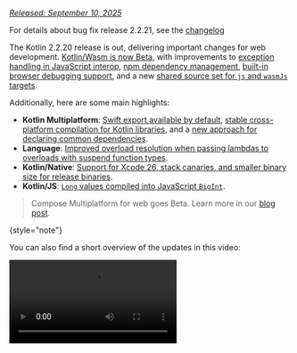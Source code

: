 [//]: # (title: What's new in Kotlin 2.2.20)

_[Released: September 10, 2025](releases.md#release-details)_

<tldr><p>For details about bug fix release 2.2.21, see the <a href="https://github.com/JetBrains/kotlin/releases/tag/v2.2.21">changelog</a></p></tldr>

The Kotlin 2.2.20 release is out, delivering important changes for web development. [Kotlin/Wasm is now Beta](#kotlin-wasm),
with improvements to [exception handling in JavaScript interop](#improved-exception-handling-in-kotlin-wasm-and-javascript-interop),
[npm dependency management](#separated-npm-dependencies), [built-in browser debugging support](#support-for-debugging-in-browsers-without-configuration),
and a new [shared source set for `js` and `wasmJs` targets](#shared-source-set-for-js-and-wasmjs-targets).

Additionally, here are some main highlights:

* **Kotlin Multiplatform**: [Swift export available by default](#swift-export-available-by-default), [stable cross-platform compilation for Kotlin libraries](#stable-cross-platform-compilation-for-kotlin-libraries), and a [new approach for declaring common dependencies](#new-approach-for-declaring-common-dependencies).
* **Language**: [Improved overload resolution when passing lambdas to overloads with suspend function types](#improved-overload-resolution-for-lambdas-with-suspend-function-types).
* **Kotlin/Native**: [Support for Xcode 26, stack canaries, and smaller binary size for release binaries](#kotlin-native).
* **Kotlin/JS**: [`Long` values compiled into JavaScript `BigInt`](#usage-of-the-bigint-type-to-represent-kotlin-s-long-type).

> Compose Multiplatform for web goes Beta. Learn more in our [blog post](https://blog.jetbrains.com/kotlin/2025/09/compose-multiplatform-1-9-0-compose-for-web-beta/).
>
{style="note"}

You can also find a short overview of the updates in this video:

<video src="https://www.youtube.com/v/QWpp5-LlTqA" title="What's new in Kotlin 2.2.21"/>

## IDE support

The Kotlin plugin that supports Kotlin 2.2.20 is bundled in the latest versions of IntelliJ IDEA and Android Studio. 
To update, all you need to do is change the Kotlin version to 2.2.20 in your build scripts.

See [Update to a new release](releases.md#update-to-a-new-kotlin-version) for details.

## Language

In Kotlin 2.2.20, you can try out upcoming language features planned for Kotlin 2.3.0, including
[improved overload resolution when passing lambdas to overloads with `suspend` function types](#improved-overload-resolution-for-lambdas-with-suspend-function-types)
and [support for `return` statements in expression bodies with explicit return types](#support-for-return-statements-in-expression-bodies-with-explicit-return-types). This release also includes
improvements to [exhaustiveness checks for `when` expressions](#data-flow-based-exhaustiveness-checks-for-when-expressions),
[reified `Throwable` catches](#support-for-reified-types-in-catch-clauses), and [Kotlin contracts](#improved-kotlin-contracts).

### Improved overload resolution for lambdas with `suspend` function types

Previously, overloading a function with both a regular function type and a `suspend` function type caused an ambiguity
error when passing a lambda. You could work around this error with an explicit type cast, but the compiler incorrectly
reported a `No cast needed` warning:

```kotlin
// Defines two overloads
fun transform(block: () -> Int) {}
fun transform(block: suspend () -> Int) {}

fun test() {
    // Fails with overload resolution ambiguity
    transform({ 42 })

    // Uses an explicit cast, but the compiler incorrectly reports 
    // a "No cast needed" warning
    transform({ 42 } as () -> Int)
}
```

With this change, when you define both a regular and a `suspend` function type overload, a lambda without a cast resolves
to the regular overload. Use the `suspend` keyword to resolve to the suspend overload explicitly:

```kotlin
// Resolves to transform(() -> Int)
transform({ 42 })

// Resolves to transform(suspend () -> Int)
transform(suspend { 42 })
```

This behavior will be enabled by default in Kotlin 2.3.0. To test it now, set your language version to `2.3` using the
following compiler option:

```kotlin
-language-version 2.3
```

Or configure it in your `build.gradle(.kts)` file:

```kotlin
kotlin {
    compilerOptions {
        languageVersion.set(org.jetbrains.kotlin.gradle.dsl.KotlinVersion.KOTLIN_2_3)
    }
}
```

We would appreciate your feedback in our issue tracker, [YouTrack](https://youtrack.jetbrains.com/issue/KT-23610).

### Support for `return` statements in expression bodies with explicit return types

Previously, using `return` in an expression body caused a compiler error because it could cause the function's return type
to be inferred as `Nothing`.

```kotlin
fun example() = return 42
// Error: Returns are prohibited for functions with an expression body
```

With this change, you can now use `return` in expression bodies as long as the return type is written explicitly:

```kotlin
// Specifies the return type explicitly
fun getDisplayNameOrDefault(userId: String?): String = getDisplayName(userId ?: return "default")

// Fails because it doesn't specify the return type explicitly
fun getDisplayNameOrDefault(userId: String?) = getDisplayName(userId ?: return "default")
```

Similarly, `return` statements inside lambdas and nested expressions in functions with expression bodies used to compile
unintentionally. Kotlin now supports these cases as long as the return type is specified explicitly. Cases without an explicit
return type will be deprecated in Kotlin 2.3.0:

```kotlin
// Return type isn't explicitly specified, and the return statement is inside a lambda
// which will be deprecated
fun returnInsideLambda() = run { return 42 }

// Return type isn't explicitly specified, and the return statement is inside the initializer
// of a local variable, which will be deprecated
fun returnInsideIf() = when {
    else -> {
        val result = if (someCondition()) return "" else "value"
        result
    }
}
```

This behavior will be enabled by default in Kotlin 2.3.0. To test it now, set your language version to `2.3` using
the following compiler option:

```kotlin
-language-version 2.3
```

Or configure it in your `build.gradle(.kts)` file:

```kotlin
kotlin {
    compilerOptions {
        languageVersion.set(org.jetbrains.kotlin.gradle.dsl.KotlinVersion.KOTLIN_2_3)
    }
}
```

We would appreciate your feedback in our issue tracker, [YouTrack](https://youtrack.jetbrains.com/issue/KT-76926).

### Data-flow-based exhaustiveness checks for `when` expressions
<primary-label ref="experimental-opt-in"/>

> Support for code analysis, code completion, and highlighting of this feature in IntelliJ IDEA is currently available only in [2025.3 EAP builds](https://www.jetbrains.com/idea/nextversion/).
>
{style = "note"}

Kotlin 2.2.20 introduces **data-flow-based** exhaustiveness checks for `when` expressions.
Previously, the compiler's checks were limited to the `when` expression itself,
often forcing you to add a redundant `else` branch.
With this update, the compiler now tracks prior condition checks and early returns,
so you can remove redundant `else` branches.

For example, the compiler now recognizes that the function returns when the `if` condition is met,
so the `when` expression only needs to handle the remaining cases:

```kotlin
enum class UserRole { ADMIN, MEMBER, GUEST }

fun getPermissionLevel(role: UserRole): Int {
    // Covers the Admin case outside of the when expression
    if (role == UserRole.ADMIN) return 99

    return when (role) {
        UserRole.MEMBER -> 10
        UserRole.GUEST -> 1
        // You no longer have to include this else branch 
        // else -> throw IllegalStateException()
    }
}
```

This feature is [Experimental](components-stability.md#stability-levels-explained).
To enable it, add the following compiler option to your `build.gradle(.kts)` file:

```kotlin
kotlin {
    compilerOptions {
        freeCompilerArgs.add("-Xdata-flow-based-exhaustiveness")
    }
}
```

### Support for reified types in `catch` clauses
<primary-label ref="experimental-opt-in"/>

> Support for code analysis, code completion, and highlighting of this feature in IntelliJ IDEA is currently available only in [2025.3 EAP builds](https://www.jetbrains.com/idea/nextversion/).
> 
{style = "note"}

In Kotlin 2.2.20, the compiler now allows using [reified generic type parameters](inline-functions.md#reified-type-parameters) in `catch` clauses of `inline` functions.

Here's an example:

```kotlin
inline fun <reified ExceptionType : Throwable> handleException(block: () -> Unit) {
    try {
        block()
        // This is now allowed after the change
    } catch (e: ExceptionType) {
        println("Caught specific exception: ${e::class.simpleName}")
    }
}

fun main() {
    // Tries to perform an action that might throw an IOException
    handleException<java.io.IOException> {
        throw java.io.IOException("File not found")
    }
    // Caught specific exception: IOException
}
```

Previously, attempting to catch a reified `Throwable` type in an `inline` function would result in an error.

This behavior will be enabled by default in Kotlin 2.4.0.
To use it now, add the following compiler option to your `build.gradle(.kts)` file:

```kotlin
kotlin {
    compilerOptions {
        freeCompilerArgs.add("-Xallow-reified-type-in-catch")
    }
}
```

The Kotlin team is grateful to external contributor [Iven Krall](https://github.com/kralliv) for their contribution.

### Improved Kotlin contracts
<primary-label ref="experimental-opt-in"/>

> Support for code analysis, code completion, and highlighting of this feature in IntelliJ IDEA is currently available only in [2025.3 EAP builds](https://www.jetbrains.com/idea/nextversion/).
>
{style = "note"}

Kotlin 2.2.20 introduces several improvements to [Kotlin contracts](https://kotlinlang.org/api/core/kotlin-stdlib/kotlin.contracts/contract.html), including:

* [Support for generics in contract type assertions](#support-for-generics-in-contract-type-assertions).
* [Support for contracts inside property accessors and specific operator functions](#support-for-contracts-inside-property-accessors-and-specific-operator-functions).
* [Support for the `returnsNotNull()` function in contracts](#support-for-the-returnsnotnull-function-in-contracts) as a way to ensure a non-null return value when a condition is met.
* [New `holdsIn` keyword](#new-holdsin-keyword), allowing you to assume conditions are true when passed inside lambdas.

These improvements are [Experimental](components-stability.md#stability-levels-explained). To opt in, you still need to 
use the `@OptIn(ExperimentalContracts::class)` annotation when declaring contracts. The `holdsIn` keyword and the `returnsNotNull()`
function also need the `@OptIn(ExperimentalExtendedContracts::class)` annotation.

To use these improvements, you also need to add the compiler options described in each section below.

We would appreciate your feedback in our [issue tracker](https://kotl.in/issue).

#### Support for generics in contract type assertions

You can now write contracts that perform type assertions on generic types:

```kotlin
import kotlin.contracts.*

sealed class Failure {
    class HttpError(val code: Int) : Failure()
    // Insert other failure types here
}

sealed class Result<out T, out F : Failure> {
    class Success<T>(val data: T) : Result<T, Nothing>()
    class Failed<F : Failure>(val failure: F) : Result<Nothing, F>()
}

@OptIn(ExperimentalContracts::class)
// Uses a contract to assert a generic type
fun <T, F : Failure> Result<T, F>.isHttpError(): Boolean {
    contract {
        returns(true) implies (this@isHttpError is Result.Failed<Failure.HttpError>)
    }
    return this is Result.Failed && this.failure is Failure.HttpError
}
```

In this example, the contract performs a type assertion on the `Result` object, allowing the compiler to safely [smart cast](typecasts.md#smart-casts) it
to the asserted generic type.

This feature is [Experimental](components-stability.md#stability-levels-explained). To opt in, add the following compiler
option to your `build.gradle(.kts)` file:

```kotlin
kotlin {
    compilerOptions {
        freeCompilerArgs.add("-Xallow-contracts-on-more-functions")
    }
}
```

#### Support for contracts inside property accessors and specific operator functions

You can now define contracts inside property accessors and specific operator functions.
This lets you use contracts on more types of declarations, making them more flexible.

For example, you can use a contract inside a getter to enable smart casting for a receiver object:

```kotlin
import kotlin.contracts.*

val Any.isHelloString: Boolean
    get() {
        @OptIn(ExperimentalContracts::class)
        // Enables smart casting the receiver to String when the getter returns true
        contract { returns(true) implies (this@isHelloString is String) }
        return "hello" == this
    }

fun printIfHelloString(x: Any) {
    if (x.isHelloString) {
        // Prints the length after the smart cast of the receiver to String
        println(x.length)
        // 5
    }
}
```

Additionally, you can use contracts in the following operator functions:

* `invoke`
* `contains`
* `rangeTo`, `rangeUntil`
* `componentN`
* `iterator`
* `unaryPlus`, `unaryMinus`, `not`
* `inc`, `dec`

Here's an example of using a contract in an operator function to ensure the initialization of a variable inside a lambda:

```kotlin
import kotlin.contracts.*

class Runner {
    @OptIn(ExperimentalContracts::class)
    // Enables initialization of variables assigned inside the lambda
    operator fun invoke(block: () -> Unit) {
        contract {
            callsInPlace(block, InvocationKind.EXACTLY_ONCE)
        }
        block()
    }
}

fun testOperator(runner: Runner) {
    val number: Int
    runner {
        number = 1
    }
    // Prints the value after definite initialization guaranteed by the contract
    println(number)
    // 1
}
```

This feature is [Experimental](components-stability.md#stability-levels-explained). To opt in, add the following compiler
option to your `build.gradle(.kts)` file:

```kotlin
kotlin {
    compilerOptions {
        freeCompilerArgs.add("-Xallow-contracts-on-more-functions")
    }
}
```

#### Support for the `returnsNotNull()` function in contracts

Kotlin 2.2.20 introduces the [`returnsNotNull()`](https://kotlinlang.org/api/core/kotlin-stdlib/kotlin.contracts/-contract-builder/returns-not-null.html) function for contracts.
You can use this function to ensure that a function returns a non-null value when a specific condition is met.
This simplifies your code by replacing separate nullable and non-nullable function overloads with a single, concise function:

```kotlin
import kotlin.contracts.*

@OptIn(ExperimentalContracts::class, ExperimentalExtendedContracts::class)
fun decode(encoded: String?): String? {
    contract {
        // Guarantees a non-null return value when the input is non-null
        (encoded != null) implies (returnsNotNull())
    }
    if (encoded == null) return null
    return java.net.URLDecoder.decode(encoded, "UTF-8")
}

fun useDecodedValue(s: String?) {
    // Uses a safe call since the return value may be null
    decode(s)?.length
    if (s != null) {
        // Treats the return value as non-null after the smart cast
        decode(s).length
    }
}
```

In this example, the contract in the `decode()` function allows the compiler to smart-cast its return value when the input
is non-null, removing the need for extra null checks or multiple overloads.

This feature is [Experimental](components-stability.md#stability-levels-explained). To opt in, add the following compiler
option to your `build.gradle(.kts)` file:

```kotlin
kotlin {
    compilerOptions {
        freeCompilerArgs.add("-Xallow-condition-implies-returns-contracts")
    }
}
```

#### New `holdsIn` keyword

Kotlin 2.2.20 introduces the new [`holdsIn`](https://kotlinlang.org/api/core/kotlin-stdlib/kotlin.contracts/-contract-builder/holds-in.html) keyword for contracts.
You can use it to ensure that a boolean condition is assumed to be `true` inside a specific lambda. This lets you build
DSLs with conditional smart casts using contracts.

Here's an example:

```kotlin
import kotlin.contracts.*

@OptIn(ExperimentalContracts::class, ExperimentalExtendedContracts::class)
fun <T> T.alsoIf(condition: Boolean, block: (T) -> Unit): T {
    contract {
        // Declares that the lambda runs at most once
        callsInPlace(block, InvocationKind.AT_MOST_ONCE)
        // Declares that the condition is assumed to be true inside the lambda
        condition holdsIn block
    }
    if (condition) block(this)
    return this
}

fun useApplyIf(input: Any) {
    val result = listOf(1, 2, 3)
        .first()
        .alsoIf(input is Int) {
            // The input parameter is smart cast to Int inside the lambda
            // Prints the sum of input and first list element
            println(input + it)
            // 2
        }
        .toString()
}
```

This feature is [Experimental](components-stability.md#stability-levels-explained). To opt in, add the following compiler
option to your `build.gradle(.kts)` file:

```kotlin
kotlin {
    compilerOptions {
        freeCompilerArgs.add("-Xallow-holdsin-contract")
    }
}
```

## Kotlin/JVM: Support `invokedynamic` with `when` expressions
<primary-label ref="experimental-opt-in"/> 

In Kotlin 2.2.20, you can now compile `when` expressions with `invokedynamic`. Previously, `when` expressions with multiple
type checks compiled to a long chain of `instanceof` checks in the bytecode.

Now you can use `invokedynamic` with `when` expressions to generate smaller bytecode, similar to the bytecode produced by
Java `switch` statements, when the following conditions are met:

* All conditions except for `else` are `is` or `null` checks.
* The expression doesn't contain [guard conditions (`if`)](control-flow.md#guard-conditions-in-when-expressions).
* The conditions don't include types that can't be type-checked directly, such as mutable Kotlin collections (`MutableList`) or function types (`kotlin.Function1`, `kotlin.Function2`, and so on).
* There are at least two conditions besides `else`.
* All branches check the same subject of the `when` expression.

For example:

```kotlin
open class Example

class A : Example()
class B : Example()
class C : Example()

fun test(e: Example) = when (e) {
    // Uses invokedynamic with SwitchBootstraps.typeSwitch
    is A -> 1
    is B -> 2
    is C -> 3
    else -> 0
}
```

With the new feature enabled, the `when` expression in this example compiles to a single `invokedynamic` type switch
instead of multiple `instanceof` checks.

To enable this feature, compile your Kotlin code with JVM target 21 or above and add the following compiler option:

```bash
-Xwhen-expressions=indy
```

Or add it to the `compilerOptions {}` block of your `build.gradle(.kts)` file:

```kotlin
kotlin {
    compilerOptions {
        freeCompilerArgs.add("-Xwhen-expressions=indy")
    }
}
```

This feature is [Experimental](components-stability.md#stability-levels-explained). We would appreciate your feedback in our issue tracker, [YouTrack](https://youtrack.jetbrains.com/issue/KT-65688).

## Kotlin Multiplatform

Kotlin 2.2.20 introduces significant changes for Kotlin Multiplatform: Swift export is available by default,
there's a new shared source set, and you can try a new approach to managing common dependencies.

### Swift export available by default
<primary-label ref="experimental-general"/> 

Kotlin 2.2.20 introduces experimental support for Swift export. It allows you to export Kotlin sources directly
and call Kotlin code from Swift idiomatically, eliminating the need for Objective-C headers.

This should significantly improve multiplatform development for Apple targets. For example, if you have a Kotlin module
with top-level functions, Swift export enables clean, module-specific imports, removing the confusing Objective-C underscores
and mangled names.

The key features are:

* **Multi-module support**. Each Kotlin module is exported as a separate Swift module, simplifying function calls.
* **Package support**. Kotlin packages are explicitly preserved during export, avoiding naming conflicts in the generated Swift code.
* **Type aliases**. Kotlin type aliases are exported and preserved in Swift, improving readability.
* **Enhanced nullability for primitives**. Unlike Objective-C interop, which required boxing types like
  `Int?` into wrapper classes like `KotlinInt` to preserve nullability, Swift export converts nullability information directly.
* **Overloads**. You can call Kotlin's overloaded functions in Swift without ambiguity.
* **Flattened package structure**. You can translate Kotlin packages into Swift enums, removing the package prefix from generated Swift code.
* **Module name customization**. You can customize the resulting Swift module names in the Gradle configuration of your Kotlin project.

#### How to enable Swift export

The feature is currently [Experimental](components-stability.md#stability-levels-explained) and works only in projects that use [direct integration](https://www.jetbrains.com/help/kotlin-multiplatform-dev/multiplatform-direct-integration.html)
to connect the iOS framework to the Xcode project. This is a standard configuration for multiplatform projects
created with the Kotlin Multiplatform plugin in IntelliJ IDEA or through the [web wizard](https://kmp.jetbrains.com/).

To try out Swift export, configure your Xcode project:

1. In Xcode, open the project settings.
2. On the **Build Phases** tab, locate the **Run Script** phase with the `embedAndSignAppleFrameworkForXcode` task.
3. Adjust the script to feature the `embedSwiftExportForXcode` task instead in the run script phase:

   ```bash
   ./gradlew :<Shared module name>:embedSwiftExportForXcode
   ```

   ![Add the Swift export script](xcode-swift-export-run-script-phase.png){width=700}

4. Build the project. Swift modules are generated in the build output directory.

The feature is available by default. If you have already enabled it in previous releases, you can now remove `kotlin.experimental.swift-export.enabled`
from your `gradle.properties` file.

> To save time, clone our [public sample](https://github.com/Kotlin/swift-export-sample) with Swift export already set up.
>
{style="tip"}

For more information about Swift export, see our [documentation](native-swift-export.md).

#### Leave feedback

We're planning to expand and gradually stabilize Swift export support in future Kotlin releases. After
Kotlin 2.2.20, we'll focus on improving interoperability between Kotlin and Swift, particularly around coroutines and flows.

Support for Swift export is a significant change for Kotlin Multiplatform. We would appreciate your feedback:

* Contact the development team directly in Kotlin Slack – [get an invite](https://surveys.jetbrains.com/s3/kotlin-slack-sign-up?_gl=1*ju6cbn*_ga*MTA3MTk5NDkzMC4xNjQ2MDY3MDU4*_ga_9J976DJZ68*MTY1ODMzNzA3OS4xMDAuMS4xNjU4MzQwODEwLjYw) and join the [#swift-export](https://kotlinlang.slack.com/archives/C073GUW6WN9) channel.
* Report any problems you face with Swift export in [YouTrack](https://kotl.in/issue).

### Shared source set for `js` and `wasmJs` targets

Previously, Kotlin Multiplatform didn't include a shared source set for JavaScript (`js`) and WebAssembly (`wasmJs`) web targets by default.
To share code between `js` and `wasmJs`, you had to manually configure a custom source set or write code in two places,
one version for `js` and another for `wasmJs`. For example:

```kotlin
// commonMain
expect suspend fun readCopiedText(): String

// jsMain
external interface Navigator { val clipboard: Clipboard }
// Different interop in JS and Wasm
external interface Clipboard { fun readText(): Promise<String> }
external val navigator: Navigator

suspend fun readCopiedText(): String {
    // Different interop in JS and Wasm
    return navigator.clipboard.readText().await()
}

// wasmJsMain
external interface Navigator { val clipboard: Clipboard }
external interface Clipboard { fun readText(): Promise<JsString> }
external val navigator: Navigator

suspend fun readCopiedText(): String {
    return navigator.clipboard.readText().await().toString()
}
```

Starting with this release, the Kotlin Gradle plugin adds a new shared source set for web (comprising `webMain` and `webTest`)
when you use the [default hierarchy template](https://www.jetbrains.com/help/kotlin-multiplatform-dev/multiplatform-hierarchy.html#default-hierarchy-template).

With this change, the `web` source set becomes a parent of both `js` and `wasmJs` source sets. The updated source set
hierarchy looks like this:

![An example of using the default hierarchy template with web](default-hierarchy-example-with-web.svg)

The new source set allows you to write one piece of code for both the `js` and `wasmJs` targets.
You can put your shared code in `webMain` and have it automatically work for both:

```kotlin
// commonMain
expect suspend fun readCopiedText(): String

// webMain
@OptIn(ExperimentalWasmJsInterop::class)
private suspend fun <R : JsAny?> Promise<R>.await(): R = suspendCancellableCoroutine { continuation ->
    this.then(
        onFulfilled = { continuation.resumeWith(Result.success(it)); null },
        onRejected = { continuation.resumeWithException(it.asJsException()); null }
    )
}

external interface Navigator { val clipboard: Clipboard }
external interface Clipboard { fun readText(): Promise<JsString> }
external val navigator: Navigator

actual suspend fun readCopiedText(): String {
    return navigator.clipboard.readText().await().toString()
}
```

This update simplifies code sharing between the `js` and `wasmJs` targets. It is particularly useful in two cases:

* If you're a library author, and you want to add support for both the `js` and `wasmJs` targets, without duplicating code.
* If you're developing Compose Multiplatform applications that target the web, enabling cross-compilation for both the `js` and `wasmJs` targets
  for wider browser compatibility. Given this fallback mode, when you create a website, it works on all browsers out
  of the box, as modern browsers use `wasmJs` and older ones use `js`.

To try this feature, use the [default hierarchy template](https://www.jetbrains.com/help/kotlin-multiplatform-dev/multiplatform-hierarchy.html#default-hierarchy-template) in the `kotlin {}` block of your `build.gradle(.kts)` file:

```kotlin
kotlin {
    js()
    wasmJs()

    // Enables the default source set hierarchy, including webMain and webTest
    applyDefaultHierarchyTemplate()
}
```

Before using the default hierarchy, consider carefully any potential conflicts if you have projects with a custom shared
source set or if you've renamed the `js("web")` target. To resolve these conflicts, rename the conflicting source set or target, or
don't use the default hierarchy.

### Stable cross-platform compilation for Kotlin libraries

Kotlin 2.2.20 completes an important [roadmap item](https://youtrack.jetbrains.com/issue/KT-71290), stabilizing
cross-platform compilation for Kotlin libraries.

You can now use any host to produce `.klib` artifacts for publishing Kotlin libraries. This significantly streamlines the
publishing process, particularly for Apple targets that previously required a Mac machine.

The feature is available by default. If you have already enabled cross-compilation with `kotlin.native.enableKlibsCrossCompilation=true`,
you can now remove it from your `gradle.properties` file.

Unfortunately, a few limitations are still present. You still need to use a Mac machine if:

* Your library or any dependent modules have [cinterop dependencies](native-c-interop.md).
* You have the [CocoaPods integration](https://www.jetbrains.com/help/kotlin-multiplatform-dev/multiplatform-cocoapods-overview.html) set up in your project.
* You need to build or test [final binaries](https://www.jetbrains.com/help/kotlin-multiplatform-dev/multiplatform-build-native-binaries.html) for Apple targets.

For more information about the publication of multiplatform libraries, see our [documentation](https://www.jetbrains.com/help/kotlin-multiplatform-dev/multiplatform-publish-lib-setup.html).

### New approach for declaring common dependencies
<primary-label ref="experimental-opt-in"/>

To simplify setting up multiplatform projects with Gradle, Kotlin 2.2.20 now lets you declare common dependencies
in the `kotlin {}` block by using a top-level `dependencies {}` block when your project uses Gradle 8.8 or higher. 
These dependencies behave as if they were declared in the `commonMain` source set. This feature works similarly to the 
dependencies block that you use for Kotlin/JVM and Android-only projects, and it's now [Experimental](components-stability.md#stability-levels-explained) in Kotlin 
Multiplatform.

Declaring common dependencies at the project level reduces repetitive configuration across source sets and helps streamline
your build setup. You can still add platform-specific dependencies in each source set as needed.

To try this feature, opt in by adding the `@OptIn(ExperimentalKotlinGradlePluginApi::class)` annotation before the top-level
`dependencies {}` block. For example:

```kotlin
kotlin {
    @OptIn(ExperimentalKotlinGradlePluginApi::class)
    dependencies {
        implementation("org.jetbrains.kotlinx:kotlinx-coroutines-core:%coroutinesVersion%")
    }
}
```

We would appreciate your feedback on this feature in [YouTrack](https://youtrack.jetbrains.com/issue/KT-76446).

### New diagnostic for target support in dependencies

Before Kotlin 2.2.20, if a dependency in your build script didn't support all the targets required by the source set,
the error messages produced by Gradle made it hard to understand the problem.

Kotlin 2.2.20 introduces a new diagnostic that clearly shows which targets each dependency supports and which it doesn't.

This diagnostic is enabled by default. If, for some reason, you need to disable it, let us know in a comment in this [YouTrack issue](https://kotl.in/kmp-dependencies-diagnostic-issue).
You can use the following Gradle properties to disable the diagnostic in your `gradle.properties` file:

| Property                                                 | Description                                                    |
|----------------------------------------------------------|----------------------------------------------------------------|
| `kotlin.kmp.eagerUnresolvedDependenciesDiagnostic=false` | Runs the diagnostic only for metadata compilations and imports |
| `kotlin.kmp.unresolvedDependenciesDiagnostic=false`      | Disables the diagnostic completely                             |

## Kotlin/Native

This release brings support for Xcode 26, improvements to interoperability with Objective-C/Swift, debugging, and new binary options.

### Support for Xcode 26

Starting with Kotlin 2.2.2**1**, the Kotlin/Native compiler supports Xcode 26 – the latest stable version of Xcode.
You can now update your Xcode and get access to the latest APIs to continue working on your Kotlin projects for Apple
operating systems.

### Support for stack canaries in binaries

Starting with Kotlin 2.2.20, Kotlin adds support for stack canaries in the resulting Kotlin/Native binaries. As part of
stack protection, this security feature protects against stack smashing, mitigating some common application vulnerabilities.
Already available in Swift and Objective-C, it's now supported in Kotlin as well.

The implementation of stack protection in Kotlin/Native follows the behavior of the stack protector in [Clang](https://clang.llvm.org/docs/ClangCommandLineReference.html#cmdoption-clang-fstack-protector).

To enable stack canaries, add the following [binary option](native-binary-options.md) to your `gradle.properties` file:

```none
kotlin.native.binary.stackProtector=yes
```

The property enables the feature for all the Kotlin functions that are vulnerable to stack smashing. Alternative modes are:

* `kotlin.native.binary.stackProtector=strong`, which uses a stronger heuristic for the functions vulnerable to stack smashing.
* `kotlin.native.binary.stackProtector=all`, which enables stack protectors for all functions.

Note that in some cases, stack protection might come with a performance cost.

### Smaller binary size for release binaries
<primary-label ref="experimental-opt-in"/> 

Kotlin 2.2.20 introduces the `smallBinary` option that can help you decrease the binary size for release binaries.
The new option effectively sets `-Oz` as the default optimization argument for the compiler during the LLVM compilation phase.

With the `smallBinary` option enabled, you can make release binaries smaller and improve build time. However, it might
affect runtime performance in some cases.

The new feature is currently [Experimental](components-stability.md#stability-levels-explained). To try it out in your
project, add the following [binary option](native-binary-options.md) to your `gradle.properties` file:

```none
kotlin.native.binary.smallBinary=true
```

The Kotlin team is grateful to [Troels Lund](https://github.com/troelsbjerre) for his help in implementing this feature.

### Improved debugger object summaries

Kotlin/Native now generates clearer object summaries for debugger tools like LLDB and GDB. This improves the
readability of the produced debug information and streamlines your debugging experience.

Consider the following object, for example:

```kotlin
class Point(val x: Int, val y: Int)
val point = Point(1, 2)
```

Previously, the inspection would show you only limited information, including a pointer to the object's memory address:

```none
(lldb) v point
(ObjHeader *) point = [x: ..., y: ...]
(lldb) v point->x
(int32_t *) x = 0x0000000100274048
```

With Kotlin 2.2.20, the debugger now shows richer details, including the actual values:

```none
(lldb) v point
(ObjHeader *) point = Point(x=1, y=2)
(lldb) v point->x
(int32_t) point->x = 1
```

The Kotlin team is grateful to [Nikita Nazarov](https://github.com/nikita-nazarov) for his help in implementing this feature.

For more information on debugging in Kotlin/Native, see the [documentation](native-debugging.md).

### Explicit names in block types for Objective-C headers

Kotlin 2.2.20 introduces an option to add explicit parameter names to Kotlin's function types for Objective-C headers 
exported from Kotlin/Native projects. Parameter names improve autocomplete suggestions in Xcode and help avoid Clang warnings.

Previously, parameter names in block types were omitted in the generated Objective-C headers. In such cases, Xcode's autocompletion
would suggest calling such functions without parameter names in the Objective-C block. The generated block would trigger Clang warnings.

For example, for the following Kotlin code:

```kotlin
// Kotlin:
fun greetUser(block: (name: String) -> Unit) = block("John")
```

The generated Objective-C header had no parameter name:

```objc
// Objective-C:
+ (void)greetUserBlock:(void (^)(NSString *))block __attribute__((swift_name("greetUser(block:)")));
```

So when calling the `greetUserBlock()` function from Objective-C in Xcode, the IDE suggested:

```objc
// Objective-C:
greetUserBlock:^(NSString *) {
    // ...
};
```

The missing parameter name `(NSString *)` in the suggestion caused Clang warnings.

With the new option, Kotlin forwards the parameter names from Kotlin function types to Objective-C block types, so Xcode
uses them in suggestions:

```objc
// Objective-C:
greetUserBlock:^(NSString *name) {
    // ...
};
```

To enable explicit parameter names, add the following [binary option](native-binary-options.md) to your `gradle.properties` file:

```none
kotlin.native.binary.objcExportBlockExplicitParameterNames=true
```

The Kotlin team is grateful to [Yijie Jiang](https://github.com/edisongz) for implementing this feature.

### Reduced size of Kotlin/Native distribution

The Kotlin/Native distribution used to contain two JAR files with compiler code:

* `konan/lib/kotlin-native.jar`
* `konan/lib/kotlin-native-compiler-embeddable.jar`.

Starting with Kotlin 2.2.20, `kotlin-native.jar` is no longer published.

The removed JAR file is the legacy version of the embeddable compiler, which is no longer needed. This change significantly
reduces the size of the distribution.

As a consequence, the following options are now deprecated and removed:

* The `kotlin.native.useEmbeddableCompilerJar=false` Gradle property. Instead, the embeddable compiler JAR file is always
  used for Kotlin/Native projects.
* The `KotlinCompilerPluginSupportPlugin.getPluginArtifactForNative()` function. Instead, the [`getPluginArtifact()`](https://kotlinlang.org/api/kotlin-gradle-plugin/kotlin-gradle-plugin-api/org.jetbrains.kotlin.gradle.plugin/-kotlin-compiler-plugin-support-plugin/get-plugin-artifact.html)
  function is always used.

For more information, see the [YouTrack issue](https://kotl.in/KT-51301).

### Exporting KDocs to Objective-C headers by default

[KDoc](kotlin-doc.md) comments are now exported by default when generating Objective-C headers during compilation of Kotlin/Native final binaries.

Previously, you needed to add the `-Xexport-kdoc` option manually to your build file. Now, it's automatically passed to compilation tasks.

This option embeds KDoc comments into klibs and extracts comments from klibs when producing Apple frameworks. As a result,
comments on classes and methods appear during autocompletion, for example, in Xcode.

You can disable the export of KDoc comments from klibs to the produced Apple frameworks in the `binaries {}` block of 
your `build.gradle(.kts)` file:

```kotlin
import org.jetbrains.kotlin.gradle.ExperimentalKotlinGradlePluginApi

kotlin {
    iosArm64 {
        binaries {
            framework { 
                baseName = "sdk"
                @OptIn(ExperimentalKotlinGradlePluginApi::class)
                exportKdoc.set(false)
            }
        }
    }
}
```

For more information, see [our documentation](native-objc-interop.md#provide-documentation-with-kdoc-comments).

### Deprecation of `x86_64` Apple targets

Apple stopped producing devices with Intel chips a couple of years ago and [recently announced](https://www.youtube.com/live/51iONeETSng?t=3288s) 
that macOS Tahoe 26 will be the last OS version to support Intel-based architecture.

This makes it increasingly difficult for us to properly test these targets on our build agents, especially in future Kotlin
releases where we'll update the supported Xcode version that comes with macOS 26.

Starting with Kotlin 2.2.20, the `macosX64` and `iosX64` targets are demoted to support tier 2. This means the target is
regularly tested on CI to ensure it compiles, but it might not be automatically tested to ensure it runs.

We plan to gradually deprecate all `x86_64` Apple targets and eventually remove support for them during the Kotlin 2.2.20−2.4.0
release cycle. This includes the following targets:

* `macosX64`
* `iosX64`
* `tvosX64`
* `watchosX64`

For more information on support tiers, see [Kotlin/Native target support](native-target-support.md).

## Kotlin/Wasm

Kotlin/Wasm is now Beta, offering greater stability along with improvements such as separated npm dependencies, 
[refined exception handling for JavaScript interop](#improved-exception-handling-in-kotlin-wasm-and-javascript-interop),
[built-in browser debugging support](#support-for-debugging-in-browsers-without-configuration), and more.

### Separated npm dependencies

Previously, in your Kotlin/Wasm projects, all [npm](https://www.npmjs.com/) dependencies were installed together in your project folder,
including both Kotlin tooling dependencies and your own. They were also recorded together in your project's lock files
(`package-lock.json` or `yarn.lock`).

As a result, whenever Kotlin tooling dependencies were updated, you had to update your lock files even if you didn't add
or change anything.

Starting from Kotlin 2.2.20, the Kotlin tooling npm dependencies are installed outside your project. Now, the
tooling and your (user) dependencies have separate directories:

* **Tooling dependencies' directory:**

  `<kotlin-user-home>/kotlin-npm-tooling/<yarn|npm>/hash/node_modules`

* **User dependencies' directory:**

  `build/wasm/node_modules`

In addition, the lock files inside the project directory contain only user-defined dependencies.

This improvement keeps your lock files focused only on your own dependencies, helps maintain a cleaner project, and
reduces unnecessary changes to your files.

This change is enabled by default for the `wasm-js` target. The change is not yet implemented for the `js` target. While
there are plans to implement it in future releases, the behavior of the npm dependencies remains the same as before for
the `js` target in Kotlin 2.2.20.

### Improved exception handling in Kotlin/Wasm and JavaScript interop

Previously, Kotlin had difficulty understanding exceptions (errors) thrown in JavaScript (JS) and crossing over to Kotlin/Wasm code.

In some cases, the issue also occurred in the reverse direction, when an exception was thrown or passed through the Wasm
code to JS and wrapped into `WebAssembly.Exception` without any details. These Kotlin exception handling issues made
debugging difficult.

Starting from Kotlin 2.2.20, the developer experience with exceptions improves in both directions:

* When exceptions are thrown from JS, you can see more information on Kotlin's side.
  When such an exception propagates through Kotlin back to JS, it's no longer wrapped into WebAssembly.
* When exceptions are thrown from Kotlin, they can now be caught on the JS side as JS errors.

The new exception handling works automatically in modern browsers that support the [`WebAssembly.JSTag`](https://webassembly.github.io/exception-handling/js-api/#dom-webassembly-jstag)
feature:

* Chrome 115+
* Firefox 129+
* Safari 18.4+

In older browsers, the exception handling behavior remains unchanged.

### Support for debugging in browsers without configuration

Previously, browsers couldn't automatically access the Kotlin/Wasm project sources required for debugging.
To debug Kotlin/Wasm applications in the browser, you had to manually configure your build to serve these sources
by adding the following snippet to your `build.gradle(.kts)` file:

```kotlin
devServer = (devServer ?: KotlinWebpackConfig.DevServer()).apply {
    static = (static ?: mutableListOf()).apply {
        add(project.rootDir.path)
    }
}
```

Starting with Kotlin 2.2.20, debugging your applications in [modern browsers](wasm-configuration.md#browser-versions) works out of the box.
When you run Gradle development tasks (`*DevRun`), Kotlin automatically serves the source files to the browser, allowing you to
set breakpoints, inspect variables, and step through Kotlin code without extra setup.

This change simplifies debugging by removing the need for manual configuration. The required configuration is now included
in the Kotlin Gradle plugin. If you previously added this configuration to your `build.gradle(.kts)` file, you should remove it to avoid conflicts.

Debugging in browsers is enabled by default for all Gradle `*DevRun` tasks. These tasks serve not only the application 
but also its source files, so use them only for local development and avoid running them in cloud or production environments
where the sources would be publicly exposed.

#### Handle repeated reloads during debugging

Serving sources by default may cause [repeated reloads of the application in the browser before Kotlin compilation and bundling are complete](https://youtrack.jetbrains.com/issue/KT-80582/Multiple-reloads-when-using-webpack-dev-server-after-2.2.20-Beta2#focus=Comments-27-12596427.0-0).
As a workaround, adjust your webpack configuration to ignore Kotlin source files and disable watching for served static files.
Add a `.js` file with the following content into the `webpack.config.d` directory at the root of your project:

```kotlin
config.watchOptions = config.watchOptions || {
    ignored: ["**/*.kt", "**/node_modules"]
}

if (config.devServer) {
    config.devServer.static = config.devServer.static.map(file => {
        if (typeof file === "string") {
        return { directory: file,
                 watch: false,
        }
    } else {
        return file
    }
    })
}
```

### Elimination of empty `yarn.lock` files

Previously, the Kotlin Gradle plugin (KGP) automatically generated a `yarn.lock` file that included information about 
npm packages required by the Kotlin toolchain, along with any existing [npm](https://www.npmjs.com/) dependencies from the project or used libraries.

Now, the KGP manages toolchain dependencies separately, and a project-level `yarn.lock` file is no longer generated unless
the project has npm dependencies.

The KGP automatically creates a `yarn.lock` file when npm dependencies are added, and it deletes the `yarn.lock` file 
when npm dependencies are removed.

This change cleans up project structures and makes it easier to track when actual npm dependencies are introduced.

No additional steps are required to configure this behavior. It's applied by default in Kotlin/Wasm projects starting from Kotlin 2.2.20.

### New compiler error in fully qualified class names

On Kotlin/Wasm, the compiler doesn't store fully qualified names (FQNs) of classes in the generated binary by default.
This approach avoids increasing the application size.

As a result, in previous Kotlin releases, calling the `KClass::qualifiedName` property returned an empty string instead
of the class's qualified name.

Starting with Kotlin 2.2.20, the compiler reports an error when you use the `KClass::qualifiedName` property in Kotlin/Wasm projects,
unless you explicitly enable the qualified names feature.

This change prevents unexpected empty strings when calling the `qualifiedName` property and improves developer experience by catching
issues at compile time.

The diagnostic is enabled by default, and errors are reported automatically. To disable the diagnostics and allow storing FQNs in
Kotlin/Wasm, instruct the compiler to store fully qualified names for all classes by adding the following option to your
`build.gradle(.kts)` file:

```kotlin
kotlin {
    wasmJs {
        ...
        compilerOptions {
            freeCompilerArgs.add("-Xwasm-kclass-fqn")
        }
    }
}
```

> Keep in mind that enabling this option increases the application size.
>
{style="note"}

## Kotlin/JS

Kotlin 2.2.20 supports using the `BigInt` type to represent Kotlin's `Long` type, enabling `Long` in exported
declarations. Additionally, this release adds a DSL function to clean up Node.js arguments.

### Usage of the `BigInt` type to represent Kotlin's `Long` type
<primary-label ref="experimental-opt-in"/>

Before the ES2020 standard, JavaScript (JS) did not support a primitive type for precise integers
larger than 53 bits.

For this reason, Kotlin/JS used to represent `Long` values (which are 64-bit wide) as JavaScript objects containing two
`number` properties. This custom implementation made interoperability between Kotlin and JavaScript more complex.

Starting with Kotlin 2.2.20, Kotlin/JS now uses JavaScript's built-in `BigInt` type to represent Kotlin's `Long` values
when compiling to modern JavaScript (ES2020).

This change enables [exporting the `Long` type to JavaScript](#usage-of-long-in-exported-declarations), a feature also
introduced in Kotlin 2.2.20. As a result, this change simplifies the interoperability between Kotlin and JavaScript.

To enable it, you need to add the following compiler option to your `build.gradle(.kts)` file:

```kotlin
kotlin {
    js {
        ...
        compilerOptions {
            freeCompilerArgs.add("-Xes-long-as-bigint")
        }
    }
}
```

This feature is [Experimental](components-stability.md#stability-levels-explained). We would appreciate your feedback in our issue tracker, [YouTrack](https://youtrack.jetbrains.com/issue/KT-57128).

#### Usage of `Long` in exported declarations

Because Kotlin/JS used a custom `Long` representation, it was difficult to provide a straightforward way to interact with
Kotlin's `Long` from JavaScript. As a result, you couldn't export Kotlin code that used the `Long` type to JavaScript.
This issue affected any code using `Long`, such as function parameters, class properties, or constructors.

Now that Kotlin's `Long` type can be compiled to JavaScript's `BigInt` type, Kotlin/JS supports exporting `Long` values to JavaScript,
simplifying the interoperability between Kotlin and JavaScript code.

To enable this feature:

1. Allow exporting `Long` in Kotlin/JS by adding the following compiler option to the `freeCompilerArgs` attribute
   in your `build.gradle(.kts)` file:

    ```kotlin
    kotlin {
        js {
            ...
            compilerOptions {                   
                freeCompilerArgs.add("-XXLanguage:+JsAllowLongInExportedDeclarations")
            }
        }
    }
    ```

2. Enable the `BigInt` type. See how to enable it in [Usage of the `BigInt` type to represent Kotlin's `Long` type](#usage-of-the-bigint-type-to-represent-kotlin-s-long-type).

### New DSL function for cleaner arguments

When running a Kotlin/JS application with Node.js, the arguments passed to your program (`args`) used to include:

* The path to the executable `Node`.
* The path to your script.
* The actual command-line arguments you provided.

However, the expected behavior for `args` was to include only the command-line arguments. To achieve this, you had to
manually skip the first two arguments using the `drop()` function inside your `build.gradle(.kts)` file or in your Kotlin code:

```kotlin
fun main(args: Array<String>) {
    println(args.drop(2).joinToString(", "))
}
```

This workaround was repetitive, error-prone, and didn't work well when sharing code between platforms.

To fix this issue, Kotlin 2.2.20 introduces a new DSL function called `passCliArgumentsToMainFunction()`.

With this function, only the command-line arguments are included, while the `Node` and script paths are excluded:

```kotlin
fun main(args: Array<String>) {
    // No need for drop() and only your custom arguments are included 
    println(args.joinToString(", "))
}
```

This change reduces boilerplate code, prevents mistakes caused by manually dropping arguments, and improves cross-platform compatibility.

To enable this feature, add the following DSL function inside your `build.gradle(.kts)` file:

```kotlin
kotlin {
    js {
        nodejs {
            passCliArgumentsToMainFunction()
        }
    }
}
```

## Gradle

Kotlin 2.2.20 adds new compiler performance metrics for Kotlin/Native tasks in Gradle build reports and makes quality-of-life
improvements in incremental compilation.

### New compiler performance metrics in build reports for Kotlin/Native tasks

In Kotlin 1.7.0, we introduced [build reports](gradle-compilation-and-caches.md#build-reports) to help track compiler
performance. Since then, we've added more metrics to make these reports even more detailed and useful for investigating
performance issues.

In Kotlin 2.2.20, build reports now include compiler performance metrics for Kotlin/Native tasks.

To learn more about build reports and how to configure them, see [Enabling build reports](gradle-compilation-and-caches.md#enabling-build-reports).

### Preview improved incremental compilation for Kotlin/JVM
<primary-label ref="experimental-general"/>

Kotlin 2.0.0 introduced the new K2 compiler with an optimized frontend. Kotlin 2.2.20 builds on this by using the new
frontend to improve performance in certain complex incremental compilation scenarios for Kotlin/JVM.

These improvements are disabled by default while we work on stabilizing the behavior. To enable them, add the following
property in your `gradle.properties` file:

```none
kotlin.incremental.jvm.fir=true
```

Currently, the [`kapt` compiler plugin](kapt.md) isn't compatible with this new behavior. We're working on adding support
in a future Kotlin release.

We'd appreciate your feedback on this feature in [YouTrack](https://youtrack.jetbrains.com/issue/KT-72822).

### Incremental compilation detects changes in lambdas of inline functions

Before Kotlin 2.2.20, if you enabled incremental compilation and changed the logic inside a lambda in an inline function,
the compiler didn't recompile the call sites of that inline function in other modules. As a result, those call sites used
the previous version of the lambda, which could cause unexpected behavior.

In Kotlin 2.2.20, the compiler now detects changes in lambdas of inline functions and automatically recompiles their call sites.

## Maven: Support for the Kotlin daemon in the `kotlin-maven-plugin`

Kotlin 2.2.20 takes the [build tools API introduced in Kotlin 2.2.0](whatsnew22.md#new-experimental-build-tools-api) one
step further by adding support for the [Kotlin daemon](kotlin-daemon.md) in the `kotlin-maven-plugin`. When using the Kotlin daemon, the Kotlin
compiler runs in a separate isolated process, which prevents other Maven plugins from overriding system properties. You 
can see an example in this [YouTrack issue](https://youtrack.jetbrains.com/issue/KT-43894/Maven-Windows-error-RuntimeException-Could-not-find-installation-home-path).

Starting with Kotlin 2.2.20, the Kotlin daemon is used by default. If you want to revert to the previous behavior, opt
out by setting the following property in your `pom.xml` file to `false`:

```xml
<properties>
    <kotlin.compiler.daemon>false</kotlin.compiler.daemon>
</properties>
```

Kotlin 2.2.20 also introduces a new `jvmArgs` property, which you can use to customize the default JVM arguments
for the Kotlin daemon. For example, to override the `-Xmx` and `-Xms` options, add the following to your `pom.xml` file:

```xml
<properties>
    <kotlin.compiler.daemon.jvmArgs>Xmx1500m,Xms500m</kotlin.compiler.daemon.jvmArgs>
</properties>
```

## New common schema for Kotlin compiler options

Kotlin 2.2.20 introduces a common schema for all compiler options published under [`org.jetbrains.kotlin:kotlin-compiler-arguments-description`](https://central.sonatype.com/artifact/org.jetbrains.kotlin/kotlin-compiler-arguments-description).
This artifact includes both a code representation and a JSON equivalent (for non-JVM consumers) of all compiler options,
their descriptions, and metadata such as the version in which each option was introduced or stabilized. You can use this
schema to generate a custom view of the options or analyze them as needed.

## Standard library

This release introduces new experimental features in the standard library: reflection support for identifying interface
types in Kotlin/JS, update functions for common atomic types, and `copyOf()` overloads for array resizing.

### Support for identifying interface types through reflection in Kotlin/JS
<primary-label ref="experimental-opt-in"/>

Kotlin 2.2.20 adds the [Experimental](components-stability.md#stability-levels-explained) [`KClass.isInterface`](https://kotlinlang.org/api/core/kotlin-stdlib/kotlin.reflect/-k-class/is-interface.html) property
to the Kotlin/JS standard library.

With this property, you can now check whether a class reference represents a Kotlin interface. This brings Kotlin/JS closer
to parity with Kotlin/JVM, where you can use `KClass.java.isInterface` to check if a class represents an interface.

To opt in, use the `@OptIn(ExperimentalStdlibApi::class)` annotation:

```kotlin
@OptIn(ExperimentalStdlibApi::class)
fun inspect(klass: KClass<*>) {
    // Prints true for interfaces
    println(klass.isInterface)
}
```

We would appreciate your feedback in our issue tracker, [YouTrack](https://youtrack.jetbrains.com/issue/KT-78581).

### New update functions for common atomic types
<primary-label ref="experimental-opt-in"/>

Kotlin 2.2.20 introduces new experimental functions for updating common atomic types and elements of their array counterparts.
Each function atomically computes a new value using one of these update functions and replaces the current value, with the return value depending on which function you use:

* [`update()`](https://kotlinlang.org/api/core/kotlin-stdlib/kotlin.concurrent.atomics/update.html) and [`updateAt()`](https://kotlinlang.org/api/core/kotlin-stdlib/kotlin.concurrent.atomics/update-at.html) set a new value without returning a result.
* [`fetchAndUpdate()`](https://kotlinlang.org/api/core/kotlin-stdlib/kotlin.concurrent.atomics/fetch-and-update.html) and [`fetchAndUpdateAt()`](https://kotlinlang.org/api/core/kotlin-stdlib/kotlin.concurrent.atomics/fetch-and-update-at.html) set a new value and return the previous value before the change.
* [`updateAndFetch()`](https://kotlinlang.org/api/core/kotlin-stdlib/kotlin.concurrent.atomics/update-and-fetch.html) and [`updateAndFetchAt()`](https://kotlinlang.org/api/core/kotlin-stdlib/kotlin.concurrent.atomics/update-and-fetch-at.html) set a new value and return the updated value after the change.

You can use these functions to implement atomic transformations that aren't supported out of the box, such as multiplication or bitwise operations.
Before this change, incrementing a common atomic type and reading the previous value required a loop with the [`compareAndSet()`](https://kotlinlang.org/api/core/kotlin-stdlib/kotlin.concurrent/-atomic-int/compare-and-set.html) function.

Like all APIs for common atomic types, these functions are [Experimental](components-stability.md#stability-levels-explained).
To opt in, use the `@OptIn(ExperimentalAtomicApi::class)` annotation.

Here's an example of code that performs different kinds of updates and returns either the previous or updated value:

```kotlin
import kotlin.concurrent.atomics.*
import kotlin.random.Random

@OptIn(ExperimentalAtomicApi::class)
fun main() {
    val counter = AtomicLong(Random.nextLong())
    val minSetBitsThreshold = 20

    // Sets a new value without using the result
    counter.update { if (it < 0xDECAF) 0xCACA0 else 0xC0FFEE }

    // Retrieves the current value, then updates it
    val previousValue = counter.fetchAndUpdate { 0x1CEDL.shl(Long.SIZE_BITS - it.countLeadingZeroBits()) or it }

    // Updates the value, then retrieves the result
    val current = counter.updateAndFetch {
        if (it.countOneBits() < minSetBitsThreshold) it.shl(20) or 0x15BADL else it
    }

    val hexFormat = HexFormat {
        upperCase = true
        number {
            removeLeadingZeros = true
        }
    }
    println("Previous value: ${previousValue.toHexString(hexFormat)}")
    println("Current value: ${current.toHexString(hexFormat)}")
    println("Expected status flag set: ${current and 0xBAD != 0xBADL}")
}
```
{kotlin-runnable="true" kotlin-min-compiler-version="2.2.20"}

We would appreciate your feedback in our issue tracker, [YouTrack](https://youtrack.jetbrains.com/issue/KT-76389).

### Support for `copyOf()` overloads for arrays
<primary-label ref="experimental-opt-in"/>

Kotlin 2.2.20 introduces an experimental overload for the [`copyOf()`](https://kotlinlang.org/api/core/kotlin-stdlib/kotlin.collections/copy-of.html) function.
It's available for arrays of generic type `Array<T>` and all primitive array types.

You can use this function to make an array larger and populate the new elements using values from an initializer lambda.
This can help you reduce custom boilerplate code and fixes the common pain point where resizing a generic `Array<T>` produced a nullable result (`Array<T?>`).

Here's an example:

```kotlin
@OptIn(ExperimentalStdlibApi::class)
fun main() {
    val row1: Array<String> = arrayOf("one", "two")
    // Resizes the array and populates the new elements using the lambda
    val row2: Array<String> = row1.copyOf(4) { "default" }
    println(row2.contentToString())
    // [one, two, default, default]
}
```

This API is [Experimental](components-stability.md#stability-levels-explained). To opt in, use the `@OptIn(ExperimentalStdlibApi::class)` annotation.

We would appreciate your feedback in our [issue tracker](https://youtrack.jetbrains.com/issue/KT-70984).

## Compose compiler

In this release, the Compose compiler brings quality-of-life improvements by adding new warnings and improving the output of build metrics to make them easier to read.

### Language version restrictions for default parameters

With this release, the Compose compiler reports an error if the language version specified for compilation is lower than
what's required to support default parameters in abstract or open composable functions.

Default parameters are supported in the Compose compiler, starting with Kotlin 2.1.0 for abstract functions and Kotlin 2.2.0
for open functions. When using a newer version of the Compose compiler while targeting older Kotlin language versions,
library developers should be aware that default parameters in abstract or open functions may still appear in the public API,
even if the language version doesn't support them.

### Composable target warnings for the K2 compiler

This release adds warnings about [`@ComposableTarget`](https://developer.android.com/reference/kotlin/androidx/compose/runtime/ComposableTarget)
mismatches when using the K2 compiler.

For example:

```text
@Composable fun App() {
  Box { // <-- `Box` is a `@UiComposable`
    Path(...) // <-- `Path` is a `@VectorComposable`
    ^^^^^^^^^
    warning: Calling a Vector composable function where a UI composable was expected
  }
}
```
### Fully qualified names in build metrics

Class and function names reported in build metrics are now fully qualified, making it easier to distinguish between 
declarations with the same name in different packages.

In addition, build metrics no longer include a dump of complex expressions from default parameters, making them easier to read.

## Breaking changes and deprecations

This section highlights important breaking changes and deprecations worth noting:

* The [kapt](kapt.md) compiler plugin now uses the K2 compiler by default. As a result, the `kapt.use.k2` property, which
  controls whether the plugin uses the K2 compiler, is deprecated. If you set this property to `false` to opt out of using
  the K2 compiler, Gradle shows a warning.

## Documentation updates

The Kotlin documentation has received some notable changes:

* [Kotlin roadmap](roadmap.md) – See the updated list of Kotlin's priorities on language and ecosystem evolution.
* [Properties](properties.md) – Learn about the many ways that you can use properties in Kotlin.
* [Conditions and loops](control-flow.md) – Learn how conditions and loops work in Kotlin.
* [Kotlin/JavaScript](js-overview.md) – Explore the use cases for Kotlin/JS.
* [Targeting the web](gradle-configure-project.md#targeting-the-web) – Learn about the different targets that Gradle offers for web development.
* [Kotlin daemon](kotlin-daemon.md) – Learn about the Kotlin daemon and how it works with build systems and the Kotlin compiler.
* [Coroutines overview page](coroutines-overview.md) – Learn about coroutine concepts and get started on your learning journey.
* [Kotlin/Native binary options](native-binary-options.md) – Learn about the binary options for Kotlin/Native and how to configure them.
* [Debugging Kotlin/Native](native-debugging.md) – Explore the different ways that you can debug with Kotlin/Native.
* [Tips for customizing LLVM backend](native-llvm-passes.md) – Learn how Kotlin/Native uses LLVM and adjust optimization passes.
* [Get started with Exposed's DAO API](https://www.jetbrains.com/help/exposed/get-started-with-exposed-dao.html) – Learn how to use Exposed's Data Access Object (DAO) API to store and retrieve data in a relational database.
* New pages in Exposed documentation about R2DBC:
  * [Working with databases](https://www.jetbrains.com/help/exposed/working-with-database.html)
  * [Working with ConnectionFactory](https://www.jetbrains.com/help/exposed/working-with-connectionfactory.html)
  * [Custom type mapping](https://www.jetbrains.com/help/exposed/custom-type-mapping.html)
* [HTMX integration](https://ktor.io/docs/htmx-integration.html) – Learn how Ktor provides experimental, first-class support for HTMX.

## How to update to Kotlin 2.2.20

The Kotlin plugin is distributed as a bundled plugin in IntelliJ IDEA and Android Studio.

To update to the new Kotlin version, [change the Kotlin version](releases.md#update-to-a-new-kotlin-version) to 2.2.20 in your build scripts.